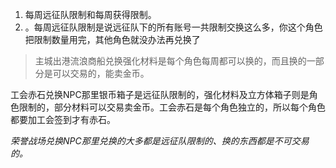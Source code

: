 

1. 每周远征队限制和每周获得限制。
2. 。每周远征队限制是说远征队下的所有账号一共限制交换这么多，你这个角色把限制数量用完，其他角色就没办法再兑换了 


> 主城出港流浪商船兑换强化材料是每个角色每周都可以换的，而且换的一部分是可以交易的，能卖金币。

工会赤石兑换NPC那里银币箱子是远征队限制的，强化材料及立方体箱子则是角色限制的，部分材料可以交易卖金币。工会赤石是每个角色独立的，所以每个角色都要加工会签到才有赤石。

*荣誉战场兑换NPC那里兑换的大多都是远征队限制的、换的东西都是不可交易的。*



